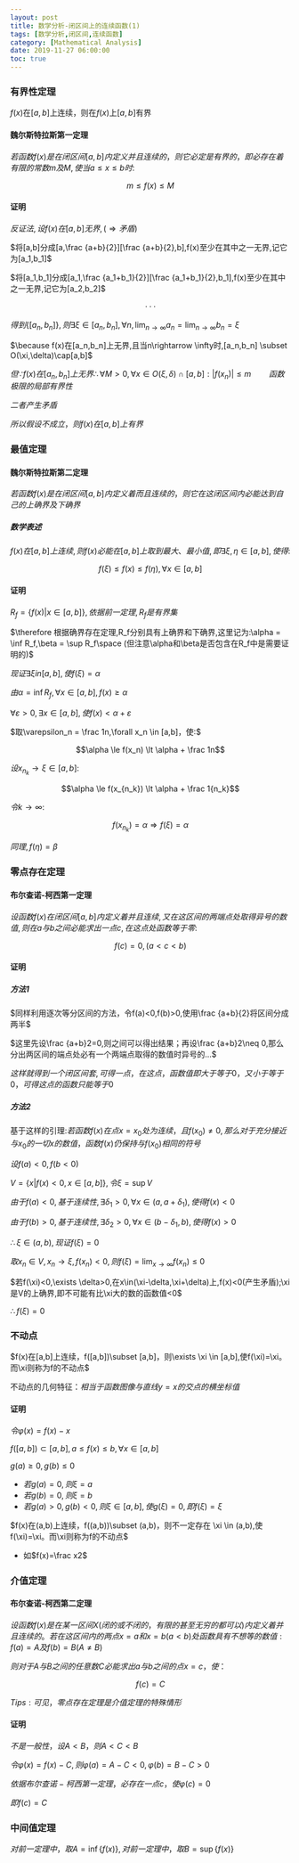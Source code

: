 ```yaml
---
layout: post
title: 数学分析-闭区间上的连续函数(1)
tags: [数学分析,闭区间,连续函数]
category: [Mathematical Analysis]
date: 2019-11-27 06:00:00
toc: true
---
```


### 有界性定理

$f(x)$在$[a,b]$上连续，则在$f(x)$上$[a,b]$有界

#### 魏尔斯特拉斯第一定理

$若函数f(x)是在闭区间[a,b]内定义并且连续的，则它必定是有界的，即必存在着有限的常数m及M,使当a\le x\le b时:$

$$m\le f(x) \le M$$

#### 证明

$反证法,设f(x)在[a,b]无界,(\Rightarrow 矛盾)$

$将[a,b]分成[a,\frac {a+b}{2}][\frac {a+b}{2},b],f(x)至少在其中之一无界,记它为[a_1,b_1]$

$将[a_1,b_1]分成[a_1,\frac {a_1+b_1}{2}][\frac {a_1+b_1}{2},b_1],f(x)至少在其中之一无界,记它为[a_2,b_2]$

$$···$$

$得到\lbrace [a_n,b_n] \rbrace,则\exists \xi \in[a_n,b_n],\forall n,\lim_{n\rightarrow \infty}a_n = \lim_{n\rightarrow \infty}b_n=\xi$

$\because f(x)在[a_n,b_n]上无界,且当n\rightarrow \infty时,[a_n,b_n] \subset O(\xi,\delta)\cap[a,b]$

$但\because f(x)在[a_n,b_n]上无界\therefore \forall M>0,\forall x\in O(\xi,\delta)\cap[a,b]:\vert f(x_{n}) \vert \le m \qquad 函数极限的局部有界性$

$二者产生矛盾$

$所以假设不成立，则f(x)在[a,b]上有界$

### 最值定理

#### 魏尔斯特拉斯第二定理

$若函数f(x)是在闭区间[a,b]内定义着而且连续的，则它在这闭区间内必能达到自己的上确界及下确界$

##### 数学表述

$f(x)在[a,b]上连续,则f(x)必能在[a,b]上取到最大、最小值,即\exists \xi,\eta \in [a,b],使得:$

$$f(\xi)\le f(x) \le f(\eta),\forall x \in [a,b]$$

#### 证明

$R_f = \lbrace f(x) \vert x\in [a,b] \rbrace,依据前一定理,R_f是有界集$

$\therefore 根据确界存在定理,R_f分别具有上确界和下确界,这里记为:\alpha = \inf R_f,\beta = \sup R_f\space (但注意\alpha和\beta是否包含在R_f中是需要证明的)$

$现证\exists \xi in [a,b],使f(\xi)=\alpha$

$由\alpha = \inf R_f,\forall x\in [a,b],f(x)\ge \alpha$

$\forall \varepsilon >0,\exists x \in [a,b],使f(x)<\alpha + \varepsilon$

$取\varepsilon_n = \frac 1n,\forall x_n \in [a,b]，使:$

$$\alpha \le f(x_n) \lt \alpha + \frac 1n$$

$设x_{n_k} \rightarrow \xi \in [a,b]:$

$$\alpha \le f(x_{n_k}) \lt \alpha + \frac 1{n_k}$$

$令k\rightarrow \infty:$

$$f(x_{n_k})=\alpha \Rightarrow f(\xi)=\alpha$$

$同理,f(\eta)=\beta$

### 零点存在定理

#### 布尔查诺-柯西第一定理

$设函数f(x)在闭区间[a,b]内定义着并且连续,又在这区间的两端点处取得异号的数值,则在a与b之间必能求出一点c,在这点处函数等于零:$

$$f(c)=0,(a<c<b)$$

#### 证明

##### 方法1

$同样利用逐次等分区间的方法，令f(a)<0,f(b)>0,使用\frac {a+b}{2}将区间分成两半$

$这里先设\frac {a+b}2=0,则之间可以得出结果；再设\frac {a+b}2\neq 0,那么分出两区间的端点处必有一个两端点取得的数值时异号的...$

$这样就得到一个闭区间套,可得一点，在这点，函数值即大于等于0，又小于等于0，可得这点的函数只能等于0$

##### 方法2

基于这样的引理:$若函数f(x)在点x=x_0处为连续，且f(x_0)\neq 0,那么对于充分接近与x_0的一切x的数值，函数f(x)仍保持与f(x_0)相同的符号$

$设f(a)<0,f(b<0)$

$V=\lbrace x \vert f(x)<0,x\in [a,b] \rbrace,令\xi=\sup V$

$由于f(a)<0,基于连续性,\exists \delta_1>0,\forall x\in(a,a+\delta_1),使得f(x)<0$

$由于f(b)>0,基于连续性,\exists \delta_2>0,\forall x\in(b-\delta_1,b),使得f(x)>0$

$\therefore \xi \in (a,b),现证f(\xi)=0$

$取x_n \in V,x_n\rightarrow \xi,f(x_n)<0,则f(\xi)=\lim_{x\rightarrow \infty}f(x_n)\le0$

$若f(\xi)<0,\exists \delta>0,在x\in(\xi-\delta,\xi+\delta)上,f(x)<0(产生矛盾);\xi是V的上确界,即不可能有比\xi大的数的函数值<0$

$\therefore f(\xi)=0$

### 不动点

$f(x)在[a,b]上连续，f([a,b])\subset [a,b]，则\exists \xi \in [a,b],使f(\xi)=\xi。而\xi则称为f的不动点$

不动点的几何特征：$相当于函数图像与直线y=x的交点的横坐标值$

#### 证明

$令\varphi(x)=f(x)-x$

$f([a,b])\subset [a,b],a\le f(x) \le b,\forall x \in [a,b]$

$g(a)\ge 0,g(b)\le 0$

- $若g(a)=0,则\xi=a$
- $若g(b)=0,则\xi=b$
- $若g(a)>0,g(b)<0,则\xi\in[a,b],使g(\xi)=0,即f(\xi)=\xi$

$f(x)在(a,b)上连续，f((a,b))\subset (a,b)，则不一定存在 \xi \in (a,b),使f(\xi)=\xi。而\xi则称为f的不动点$

- 如$f(x)=\frac x2$

### 介值定理

#### 布尔查诺-柯西第二定理

$设函数f(x)是在某一区间X(闭的或不闭的，有限的甚至无穷的都可以)内定义着并且连续的。若在这区间内的两点x=a和x=b(a<b)处函数具有不想等的数值:f(a)=A及f(b)=B(A\neq B)$

$则对于A与B之间的任意数C必能求出a与b之间的点x=c，使：$

$$f(c)=C$$

$Tips:可见，零点存在定理是介值定理的特殊情形$

#### 证明

$不是一般性，设A<B，则A<C<B$

$令\varphi(x)=f(x)-C,则\varphi(a)=A-C<0,\varphi(b)=B-C>0$

$依据布尔查诺-柯西第一定理，必存在一点c，使\varphi(c)=0$

$即f(c)=C$

### 中间值定理

$对前一定理中，取A=\inf \lbrace f(x) \rbrace,对前一定理中，取B=\sup \lbrace f(x) \rbrace$
